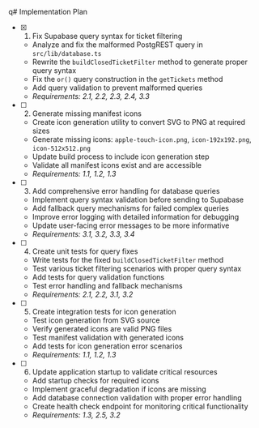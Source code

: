 q# Implementation Plan

- [x] 1. Fix Supabase query syntax for ticket filtering







  - Analyze and fix the malformed PostgREST query in `src/lib/database.ts`
  - Rewrite the `buildClosedTicketFilter` method to generate proper query syntax
  - Fix the `or()` query construction in the `getTickets` method
  - Add query validation to prevent malformed queries
  - _Requirements: 2.1, 2.2, 2.3, 2.4, 3.3_

- [ ] 2. Generate missing manifest icons




  - Create icon generation utility to convert SVG to PNG at required sizes
  - Generate missing icons: `apple-touch-icon.png`, `icon-192x192.png`, `icon-512x512.png`
  - Update build process to include icon generation step
  - Validate all manifest icons exist and are accessible
  - _Requirements: 1.1, 1.2, 1.3_

- [ ] 3. Add comprehensive error handling for database queries
  - Implement query syntax validation before sending to Supabase
  - Add fallback query mechanisms for failed complex queries
  - Improve error logging with detailed information for debugging
  - Update user-facing error messages to be more informative
  - _Requirements: 3.1, 3.2, 3.3, 3.4_

- [ ] 4. Create unit tests for query fixes
  - Write tests for the fixed `buildClosedTicketFilter` method
  - Test various ticket filtering scenarios with proper query syntax
  - Add tests for query validation functions
  - Test error handling and fallback mechanisms
  - _Requirements: 2.1, 2.2, 3.1, 3.2_

- [ ] 5. Create integration tests for icon generation
  - Test icon generation from SVG source
  - Verify generated icons are valid PNG files
  - Test manifest validation with generated icons
  - Add tests for icon generation error scenarios
  - _Requirements: 1.1, 1.2, 1.3_

- [ ] 6. Update application startup to validate critical resources
  - Add startup checks for required icons
  - Implement graceful degradation if icons are missing
  - Add database connection validation with proper error handling
  - Create health check endpoint for monitoring critical functionality
  - _Requirements: 1.3, 2.5, 3.2_
